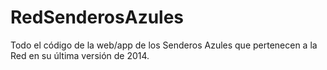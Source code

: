 RedSenderosAzules
=================

Todo el código de la web/app de los Senderos Azules que pertenecen a la Red en su última versión de 2014.
